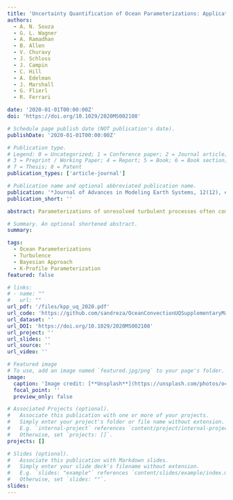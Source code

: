 ```yaml
---
title: 'Uncertainty Quantification of Ocean Parameterizations: Application to the K-Profile-Parameterization for Penetrative Convection'
authors:
  - A. N. Souza
  - G. L. Wagner
  - A. Ramadhan
  - B. Allen
  - V. Churavy
  - J. Schloss
  - J. Campin
  - C. Hill
  - A. Edelman
  - J. Marshall
  - G. Flierl
  - R. Ferrari

date: '2020-01-01T00:00:00Z'
doi: 'https://doi.org/10.1029/2020MS002108'

# Schedule page publish date (NOT publication's date).
publishDate: '2020-01-01T00:00:00Z'

# Publication type.
# Legend: 0 = Uncategorized; 1 = Conference paper; 2 = Journal article;
# 3 = Preprint / Working Paper; 4 = Report; 5 = Book; 6 = Book section;
# 7 = Thesis; 8 = Patent
publication_types: ['article-journal']

# Publication name and optional abbreviated publication name.
publication: '*Journal of Advances in Modeling Earth Systems, 12(12), e2020MS002108*'
publication_short: ''

abstract: Parameterizations of unresolved turbulent processes often compromise the fidelity of large-scale ocean models. In this work, we argue for a Bayesian approach to the refinement and evaluation of turbulence parameterizations. Using an ensemble of large eddy simulations of turbulent penetrative convection in the surface boundary layer, we demonstrate the method by estimating the uncertainty of parameters in the convective limit of the popular "K-Profile Parameterization." We uncover structural deficiencies and propose an alternative scaling that overcomes them.

# Summary. An optional shortened abstract.
summary: 

tags:
  - Ocean Parameterizations
  - Turbulence
  - Bayesian Approach
  - K-Profile Parameterization
featured: false

# links:
# - name: ""
#   url: ""
url_pdf: '/files/kpp_uq_2020.pdf'
url_code: 'https://github.com/sandreza/OceanConvectionUQSupplementaryMaterials'
url_dataset: ''
url_DOI: 'https://doi.org/10.1029/2020MS002108'
url_project: ''
url_slides: ''
url_source: ''
url_video: ''

# Featured image
# To use, add an image named `featured.jpg/png` to your page's folder.
image:
  caption: 'Image credit: [**Unsplash**](https://unsplash.com/photos/ocean)'
  focal_point: ''
  preview_only: false

# Associated Projects (optional).
#   Associate this publication with one or more of your projects.
#   Simply enter your project's folder or file name without extension.
#   E.g. `internal-project` references `content/project/internal-project/index.md`.
#   Otherwise, set `projects: []`.
projects: []

# Slides (optional).
#   Associate this publication with Markdown slides.
#   Simply enter your slide deck's filename without extension.
#   E.g. `slides: "example"` references `content/slides/example/index.md`.
#   Otherwise, set `slides: ""`.
slides:
---
```

